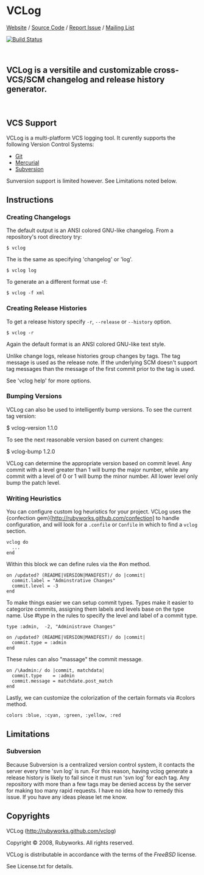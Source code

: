# VCLog

[Website](http://rubyworks.github.com/vclog) /
[Source Code](http://github.com/rubyworks/vclog) /
[Report Issue](http://github.com/rubyworks/vclog/issues) /
[Mailing List](http://googlegroups.com/group/rubyworks-mailinglist)

[![Build Status](https://secure.travis-ci.org/rubyworks/vclog.png)](http://travis-ci.org/rubyworks/vclog)

<br/>

## VCLog is a versitile and customizable cross-VCS/SCM changelog and release history generator.

<br/>

## VCS Support

VCLog is a multi-platform VCS logging tool.
It curently supports the following Version Control Systems:

* <a href="http://git-scm.com/">Git</a>
* <a href="http://mercurial.selenic.com/">Mercurial</a>
* <a href="http://subversion.apache.org/">Subversion</a>

Sunversion support is limited however. See Limitations noted below.


## Instructions

### Creating Changelogs

The default output is an ANSI colored GNU-like changelog.
From a repository's root directory try:

    $ vclog

The is the same as specifying 'changelog' or 'log'.

    $ vclog log

To generate an a different format use -f:

    $ vclog -f xml

### Creating Release Histories

To get a release history specify `-r`, `--release` or `--history` option.

    $ vclog -r

Again the default format is an ANSI colored GNU-like text style.

Unlike change logs, release histories group changes by tags. The tag
message is used as the release note. If the underlying SCM doesn't
support tag messages than the message of the first commit prior to
the tag is used.

See 'vclog help' for more options.

### Bumping Versions

VCLog can also be used to intelligently bump versions. To see the current
tag version:

  $ vclog-version
  1.1.0

To see the next reasonable version based on current changes:

  $ vclog-bump
  1.2.0

VCLog can determine the appropriate version based on commit level. Any
commit with a level greater than 1 will bump the major number, while any
commit with a level of 0 or 1 will bump the minor number. All lower
level only bump the patch level.

### Writing Heuristics

You can configure custom log heuristics for your project. VCLog uses
the {confection gem}[http://rubyworks.github.com/confection] to
handle configuration, and will look for a `.confile` or `Confile` in
which to find a `vclog` section.

    vclog do
      ...
    end

Within this block we can define rules via the #on method.

    on /updated? (README|VERSION|MANIFEST)/ do |commit|
      commit.label = "Adminstrative Changes"
      commit.level = -3
    end

To make things easier we can setup commit types. Types make it easier
to categorize commits, assigning them labels and levels base on the 
type name. Use #type in the rules to specify the level and label of 
a commit type.

    type :admin,  -2, "Administrave Changes"

    on /updated? (README|VERSION|MANIFEST)/ do |commit|
      commit.type = :admin
    end

These rules can also "massage" the commit message.

    on /\Aadmin:/ do |commit, matchdata|
      commit.type    = :admin
      commit.message = matchdate.post_match
    end

Lastly, we can customize the colorization of the certain formats via #colors
method.

    colors :blue, :cyan, :green, :yellow, :red


## Limitations

### Subversion

Because Subversion is a centralized version control system, it contacts
the server every time 'svn log' is run. For this reason, having vclog
generate a release history is likely to fail since it must run 'svn log'
for each tag. Any repository with more than a few tags may be denied
access by the server for making too many rapid requests. I have no
idea how to remedy this issue. If you have any ideas please let me know.


## Copyrights

VCLog (http://rubyworks.github.com/vclog)

Copyright &copy; 2008, Rubyworks. All rights reserved.

VCLog is distributable in accordance with the terms of the *FreeBSD* license.

See License.txt for details.

